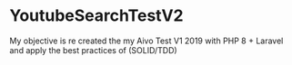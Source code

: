 # YoutubeSearchTestV2
My objective is re created the my Aivo Test V1 2019 with PHP 8 + Laravel and apply the best practices of (SOLID/TDD)
